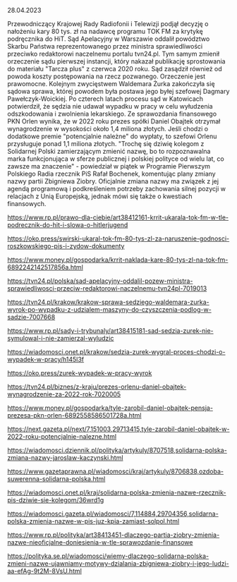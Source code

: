 28.04.2023

Przewodniczący Krajowej Rady Radiofonii i Telewizji podjął decyzję o nałożeniu kary 80 tys. zł na nadawcę programu TOK FM za krytykę podręcznika do HiT. Sąd Apelacyjny w Warszawie oddalił powództwo Skarbu Państwa reprezentowanego przez ministra sprawiedliwości przeciwko redaktorowi naczelnemu portalu tvn24.pl. Tym samym zmienił orzeczenie sądu pierwszej instancji, który nakazał publikację sprostowania do materiału "Tarcza plus" z czerwca 2020 roku. Sąd zasądził również od powoda koszty postępowania na rzecz pozwanego. Orzeczenie jest prawomocne. Kolejnym zwycięstwem Waldemara Żurka zakończyła się sądowa sprawa, której powodem była postawa jego byłej szefowej Dagmary Pawełczyk-Woickiej. Po czterech latach procesu sąd w Katowicach potwierdził, że sędzia nie udawał wypadku w pracy w celu wyłudzenia odszkodowania i zwolnienia lekarskiego. Ze sprawozdania finansowego PKN Orlen wynika, że w 2022 roku prezes spółki Daniel Obajtek otrzymał wynagrodzenie w wysokości około 1,4 miliona złotych. Jeśli chodzi o dodatkowe premie "potencjalnie należne" do wypłaty, to szefowi Orlenu przysługuje ponad 1,1 miliona złotych. "Trochę się dziwię kolegom z Solidarnej Polski zamierzającym zmienić nazwę, bo to rozpoznawalna marka funkcjonująca w sferze publicznej i polskiej polityce od wielu lat, co zawsze ma znaczenie" - powiedział w piątek w Programie Pierwszym Polskiego Radia rzecznik PiS Rafał Bochenek, komentując plany zmiany nazwy partii Zbigniewa Ziobry. Oficjalnie zmiana nazwy ma związek z jej agendą programową i podkreśleniem potrzeby zachowania silnej pozycji w relacjach z Unią Europejską, jednak mówi się także o kwestiach finansowych.

https://www.rp.pl/prawo-dla-ciebie/art38412161-krrit-ukarala-tok-fm-w-tle-podrecznik-do-hit-i-slowa-o-hitlerjugend

https://oko.press/swirski-ukaral-tok-fm-80-tys-zl-za-naruszenie-godnosci-roszkowskiego-pis-i-zydow-dokumenty

https://www.money.pl/gospodarka/krrit-naklada-kare-80-tys-zl-na-tok-fm-6892242142517856a.html

https://tvn24.pl/polska/sad-apelacyjny-oddalil-pozew-ministra-sprawiedliwosci-przeciw-redaktorowi-naczelnemu-tvn24pl-7019013

https://tvn24.pl/krakow/krakow-sprawa-sedziego-waldemara-zurka-wyrok-po-wypadku-z-udzialem-maszyny-do-czyszczenia-podlog-w-sadzie-7007668

https://www.rp.pl/sady-i-trybunaly/art38415181-sad-sedzia-zurek-nie-symulowal-i-nie-zamierzal-wyludzic

https://wiadomosci.onet.pl/krakow/sedzia-zurek-wygral-proces-chodzi-o-wypadek-w-pracy/h145l3f

https://oko.press/zurek-wypadek-w-pracy-wyrok

https://tvn24.pl/biznes/z-kraju/prezes-orlenu-daniel-obajtek-wynagrodzenie-za-2022-rok-7020005

https://www.money.pl/gospodarka/tyle-zarobil-daniel-obajtek-pensja-prezesa-pkn-orlen-6892558586501728a.html

https://next.gazeta.pl/next/7,151003,29713415,tyle-zarobil-daniel-obajtek-w-2022-roku-potencjalnie-nalezne.html

https://wiadomosci.dziennik.pl/polityka/artykuly/8707518,solidarna-polska-zmiana-nazwy-jaroslaw-kaczynski.html

https://www.gazetaprawna.pl/wiadomosci/kraj/artykuly/8706838,ozdoba-suwerenna-solidarna-polska.html

https://wiadomosci.onet.pl/kraj/solidarna-polska-zmienia-nazwe-rzecznik-pis-dziwie-sie-kolegom/36wrd1g

https://wiadomosci.gazeta.pl/wiadomosci/7,114884,29704356,solidarna-polska-zmienia-nazwe-w-pis-juz-kpia-zamiast-solpol.html

https://www.rp.pl/polityka/art38413451-dlaczego-partia-ziobry-zmienia-nazwe-nieoficjalne-doniesienia-w-tle-sprawozdanie-finansowe

https://polityka.se.pl/wiadomosci/wiemy-dlaczego-solidarna-polska-zmieni-nazwe-ujawniamy-motywy-dzialania-zbigniewa-ziobry-i-jego-ludzi-aa-efAg-9t2M-8VsU.html